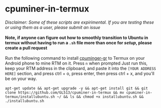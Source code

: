 # cpuminer-in-termux
*Disclaimer: Some of these scripts are expirimental. If you are testing these or using them as a user, please submit an issue* <br><br>
**Note, if anyone can figure out how to smoothly transition to Ubuntu in termux without having to run a `.sh` file more than once for *setup*, please create a pull request** <br><br>
Run the following command to install [cpuminger-gr](https://github.com/michal-zurkowski/cpuminer-gr) to Termux on your Android phone to mine RTM on it. Press `n` when prompted Just run this, keep your RTM address in the clipboard, and paste it into the `[YOUR ADDRESS HERE]` section, and press ctrl + o, press enter, then press ctrl + x, and you'll be on your way. <br><br>
`apt-get update && apt-get upgrade -y && apt-get install git && git clone https://github.com/GL513/cpuminer-in-termux && mv cpuminer-in-termux/installubuntu.sh ~/ && ls && chmod +x installubuntu.sh && ./installubuntu.sh`
